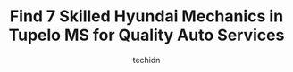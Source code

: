 ---
layout: ampstory
image: https://images.unsplash.com/photo-1626302592999-700a9a2383f3?ixlib=rb-4.0.3&ixid=MnwxMjA3fDB8MHxwaG90by1wYWdlfHx8fGVufDB8fHx8&auto=format&fit=crop&w=640&h=853&q=80
author: techidn
featured: false
description: Entrust your vehicle to the 7 best Hyundai Mechanic in Tupelo MS, USA and experience the difference they can make. With their extensive knowledge, state-of-the-art facilities, and commitment
title: Find 7 Skilled Hyundai Mechanics in Tupelo MS for Quality Auto Services
cover:
   title: Find 7 Skilled Hyundai Mechanics in Tupelo MS for Quality Auto Services
   subtitle: Rickpate
   background: https://images.unsplash.com/photo-1626302592999-700a9a2383f3?ixlib=rb-4.0.3&ixid=MnwxMjA3fDB8MHxwaG90by1wYWdlfHx8fGVufDB8fHx8&auto=format&fit=crop&w=640&h=853&q=80

pages: 
 - layout: thirds
   top: <h1>#1 Meineke Car Care Center</h1>
   bottom: "<p>Awesome people! Awesome customer service. And affordable! Ive taken my car to them many times for  my oil change and different other reasons. They listen and fixed iss</p>"
   background: https://www.knot35.com/toplist/wp-content/uploads/2023/06/best-hyundai-mechanic-1-in-tupelo-ms-1685831629.jpeg
   backgroundblur: true
 - layout: thirds
   top: <h1>#2 Auto Medic Inc</h1>
   bottom: "<p>3552 Jeff Homan Blvd, Tupelo, MS 38801, United States</p>"
   background: https://www.knot35.com/toplist/wp-content/uploads/2023/06/best-hyundai-mechanic-2-in-tupelo-ms-1685831630.png
   cta:
      link: https://www.knot35.com/toplist/find-7-skilled-hyundai-mechanics-in-tupelo-ms-for-quality-auto-services/
      text: Find 7 Skilled Hyundai Mechanics in Tupelo MS for Quality Auto Services
 - layout: thirds
   top: <h1>#3 Toms Automotive Service</h1>
   bottom: "<p>317 Magazine St, Tupelo, MS 38804, United States</p>"
   background: https://www.knot35.com/toplist/wp-content/uploads/2023/06/best-hyundai-mechanic-3-in-tupelo-ms-1685831630.jpeg
   cta:
      link: https://www.knot35.com/toplist/find-7-skilled-hyundai-mechanics-in-tupelo-ms-for-quality-auto-services/
      text: Find 7 Skilled Hyundai Mechanics in Tupelo MS for Quality Auto Services
 - layout: thirds
   top: <h1>#4 Covington Service Center</h1>
   bottom: "<p>5464 Cliff Gookin Blvd #7086, Tupelo, MS 38801, United States</p>"
   background: https://images.unsplash.com/photo-1618005182384-a83a8bd57fbe?ixlib=rb-4.0.3&ixid=MnwxMjA3fDB8MHxwaG90by1wYWdlfHx8fGVufDB8fHx8&auto=format&fit=crop&w=640&h=853&q=80
   cta:
      link: https://www.knot35.com/toplist/find-7-skilled-hyundai-mechanics-in-tupelo-ms-for-quality-auto-services/
      text: Find 7 Skilled Hyundai Mechanics in Tupelo MS for Quality Auto Services
 - layout: thirds
   top: <h1>#5 Goodyear Auto Service</h1>
   bottom: "<p>620 W Main St, Tupelo, MS 38804, United States</p>"
   background: https://images.unsplash.com/photo-1522441815192-d9f04eb0615c?ixlib=rb-4.0.3&ixid=MnwxMjA3fDB8MHxwaG90by1wYWdlfHx8fGVufDB8fHx8&auto=format&fit=crop&w=640&h=853&q=80
   cta:
      link: https://www.knot35.com/toplist/find-7-skilled-hyundai-mechanics-in-tupelo-ms-for-quality-auto-services/
      text: Find 7 Skilled Hyundai Mechanics in Tupelo MS for Quality Auto Services
 - layout: thirds
   top: <h1>#6 Johnson Service Center</h1>
   bottom: "<p>508 Daybrite Dr, Tupelo, MS 38801, United States</p>"
   background: https://images.unsplash.com/photo-1531169509526-f8f1fdaa4a67?ixlib=rb-4.0.3&ixid=MnwxMjA3fDB8MHxwaG90by1wYWdlfHx8fGVufDB8fHx8&auto=format&fit=crop&w=640&h=853&q=80
   cta:
      link: https://www.knot35.com/toplist/find-7-skilled-hyundai-mechanics-in-tupelo-ms-for-quality-auto-services/
      text: Find 7 Skilled Hyundai Mechanics in Tupelo MS for Quality Auto Services
 - layout: thirds
   top: <h1>#7 Pages Auto Repair</h1>
   bottom: "<p>700 Robert E Lee Dr, Tupelo, MS 38801, United States</p>"
   background: https://images.unsplash.com/photo-1567095761054-7a02e69e5c43?ixlib=rb-4.0.3&ixid=MnwxMjA3fDB8MHxwaG90by1wYWdlfHx8fGVufDB8fHx8&auto=format&fit=crop&w=640&h=853&q=80
   cta:
      link: https://www.knot35.com/toplist/find-7-skilled-hyundai-mechanics-in-tupelo-ms-for-quality-auto-services/
      text: Find 7 Skilled Hyundai Mechanics in Tupelo MS for Quality Auto Services
 - layout: thirds
   middle: Continue reading...
   background: https://images.unsplash.com/photo-1462556791646-c201b8241a94?ixlib=rb-4.0.3&ixid=MnwxMjA3fDB8MHxwaG90by1wYWdlfHx8fGVufDB8fHx8&auto=format&fit=crop&w=640&h=853&q=80
   cta:
      link: https://www.knot35.com/toplist/find-7-skilled-hyundai-mechanics-in-tupelo-ms-for-quality-auto-services/
      text: Find 7 Skilled Hyundai Mechanics in Tupelo MS for Quality Auto Services
      
---